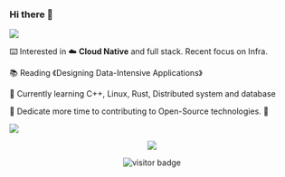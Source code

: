 ### Hi there 👋

![](https://cdn.jsdelivr.net/gh/MadFrey/homework.img/banner.png)

⌨️ Interested in ☁️ **Cloud Native** and full stack. Recent focus on Infra. 

📚 Reading 《Designing Data-Intensive Applications》

🌱 Currently learning C++, Linux, Rust, Distributed system and database

🚀 Dedicate more time to contributing to Open-Source technologies. 🌌


<img src="https://user-images.githubusercontent.com/73097560/115834477-dbab4500-a447-11eb-908a-139a6edaec5c.gif"></a>
<p align="center">


<p align="center">
<a href= "https://www.madfrey.top"><img src="https://img.icons8.com/material-outlined/27/000000/geography.png"/></a>



<p align="center">
<img src="https://visitor-badge.laobi.icu/badge?page_id=skywircL.skywircL" alt="visitor badge"/>       
</p>

</p>



<!--
**MadFrey/MadFrey** is a ✨ _special_ ✨ repository because its `README.md` (this file) appears on your GitHub profile.

Here are some ideas to get you started:

- 🔭 I’m currently working on ...
- 🌱 I’m currently learning algorithm...
- 👯 I’m looking to collaborate on ...
- 🤔 I’m looking for help with ...
- 💬 Ask me about ...
- 📫 How to reach me: ...
- 😄 Pronouns: ...
- ⚡ Fun fact: ...
-->
